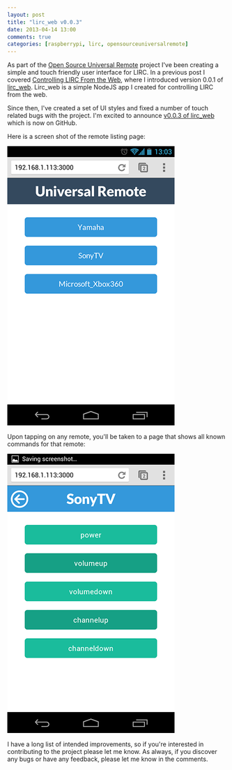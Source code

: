 ```yaml
---
layout: post
title: "lirc_web v0.0.3"
date: 2013-04-14 13:00
comments: true
categories: [raspberrypi, lirc, opensourceuniversalremote]
---
```


As part of the [Open Source Universal Remote](http://opensourceuniversalremote.com) project I've been creating a simple and touch friendly user interface for LIRC. In a previous post I covered [Controlling LIRC From the Web](/blog/2013/02/23/controlling-lirc-from-the-web/), where I introduced version 0.0.1 of [lirc_web](http://github.com/alexbain/lirc_web). Lirc_web is a simple NodeJS app I created for controlling LIRC from the web.

Since then, I've created a set of UI styles and fixed a number of touch related bugs with the project. I'm excited to announce [v0.0.3 of lirc_web](http://github.com/alexbain/lirc_web) which is now on GitHub.

Here is a screen shot of the remote listing page:

<img src="/images/posts/universal-remote/lirc_web_v003_remotes.png" class="center" />

Upon tapping on any remote, you'll be taken to a page that shows all known commands for that remote:

<img src="/images/posts/universal-remote/lirc_web_v003_commands.png" class="center" />

I have a long list of intended improvements, so if you're interested in contributing to the project please let me know. As always, if you discover any bugs or have any feedback, please let me know in the comments.

